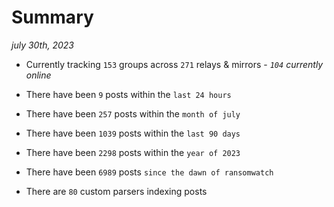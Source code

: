 
# Summary
_july 30th, 2023_

- Currently tracking `153` groups across `271` relays & mirrors - _`104` currently online_

- There have been `9` posts within the `last 24 hours`

- There have been `257` posts within the `month of july`

- There have been `1039` posts within the `last 90 days`

- There have been `2298` posts within the `year of 2023`

- There have been `6989` posts `since the dawn of ransomwatch`

- There are `80` custom parsers indexing posts
